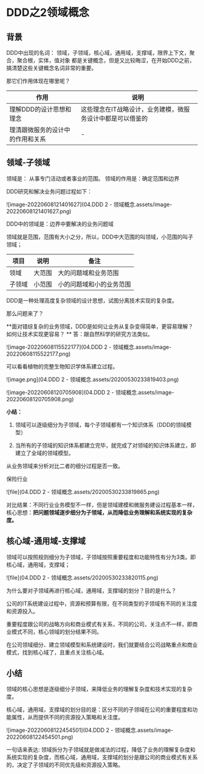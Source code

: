 # DDD之2领域概念

## 背景
DDD中出现的名词： 领域，子领域，核心域，通用域，支撑域，限界上下文，聚合，聚合根，实体，值对象 都是关键概念，但是又比较晦涩，在开始DDD之前，搞清楚这些关键概念名词非常的重要。

那它们作用体现在哪里呢？

| 作用                             | 说明                                                       |
| -------------------------------- | ---------------------------------------------------------- |
| 理解DDD的设计思想和理念          | 这些理念在IT战略设计，业务建模，微服务设计中都是可以借鉴的 |
| 理清跟微服务的设计中的作用和关系 | -                                                          |



## 领域-子领域

领域是： 从事专门活动或者事业的范围。  领域的作用是：确定范围和边界

DDD研究和解决业务问题过程如下：

![image-20220608121401627](04.DDD 2 - 领域概念.assets/image-20220608121401627.png)



DDD中的领域是：边界中要解决的业务问题域

领域就是范围，范围有大小之分，所以，DDD中大范围的叫领域，小范围的叫子领域；

| 项目   | 说明   | 备注                     |
| ------ | ------ | ------------------------ |
| 领域   | 大范围 | 大的问题域和业务范围     |
| 子领域 | 小范围 | 小的问题域和小的业务范围 |



DDD是一种处理高度复杂领域的设计思想，试图分离技术实现的复杂度。

那么问题来了？ 

**面对错综复杂的业务领域，DDD是如何让业务从复杂变得简单，更容易理解？ 如何让技术实现更容易？ ** 答：跟自然科学的研究方法类似。

![image-20220608115522177](04.DDD 2 - 领域概念.assets/image-20220608115522177.png)

可以看看植物的完整生物知识学体系建立过程。

![image.png](04.DDD 2 - 领域概念.assets/20200530233819403.png)

![image-20220608120705908](04.DDD 2 - 领域概念.assets/image-20220608120705908.png)

**小结：**

1. 领域可以逐级细分为子领域，每个子领域都有一个知识体系（DDD的领域模型）

2. 当所有的子领域的知识体系都建立完毕，就完成了对领域的知识体系建立，即建立了全域的领域模型。

从业务领域来分析对比二者的细分过程是否一致。

保险行业

![file](04.DDD 2 - 领域概念.assets/20200530233819865.png)

对比结果：不同行业业务模型不一样，但是领域建模和微服务建设过程基本一样，核心思想：**把问题领域逐步细分为子领域，从而降低业务理解和系统实现的复杂度。**



## 核心域-通用域-支撑域
领域可以按照规则细分为子领域，子领域按照重要程度和功能特性有分为3类。即核心域，通用域，支撑域；

![file](04.DDD 2 - 领域概念.assets/20200530233820115.png)

为什么要对子领域再进行核心域，通用域，支撑域的划分？目的是什么？

公司的IT系统建设过程中，资源和预算有限，在不同类型的子领域有不同的关注度和资源投入。

重要程度跟公司的战略方向和商业模式有关系，不同的公司，关注点不一样，即商业模式不同，核心领域的划分结果不同。

在公司领域细分、建立领域模型和系统建设时，我们就要结合公司战略重点和商业模式，找到核心域了，且重点关注核心域。



## 小结

领域的核心思想是逐级细分子领域，来降低业务的理解复杂度和技术实现的复杂度。

核心域，通用域，支撑域的划分目的是：区分不同的子领域在公司的重要程度和功能属性，从而提供不同的资源投入策略和关注度。

![image-20220608122454501](04.DDD 2 - 领域概念.assets/image-20220608122454501.png)

一句话来表达: 领域拆分为子领域就是做减法的过程，降低了业务的理解复杂度和系统实现的复杂度，而核心域，通用域，支撑域的划分是跟公司的商业模式有关系的，决定了子领域的不同优先级和资源投入策略。